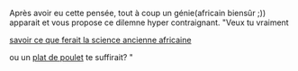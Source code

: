 ﻿Après avoir eu cette pensée, tout à coup un génie(africain biensûr ;)) 
apparait et vous propose ce dilemne hyper contraignant.
"Veux tu vraiment 

[savoir ce que ferait la science 
ancienne africaine](science_ancienne/historique.md) 

ou un [plat de poulet](poulet/kfc.md) te suffirait? "